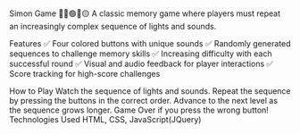 Simon Game 🎵🔴🟢🔵🟡
A classic memory game where players must repeat an increasingly complex sequence of lights and sounds.

Features
✅ Four colored buttons with unique sounds
✅ Randomly generated sequences to challenge memory skills
✅ Increasing difficulty with each successful round
✅ Visual and audio feedback for player interactions
✅ Score tracking for high-score challenges

How to Play
Watch the sequence of lights and sounds.
Repeat the sequence by pressing the buttons in the correct order.
Advance to the next level as the sequence grows longer.
Game Over if you press the wrong button!
Technologies Used
HTML, CSS, JavaScript(JQuery)
